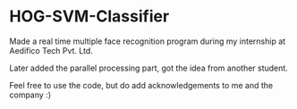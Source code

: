 # HOG-SVM-Classifier
Made a real time multiple face recognition program during my internship at Aedifico Tech Pvt. Ltd.

Later added the parallel processing part, got the idea from another student.

Feel free to use the code, but do add acknowledgements to me and the company :)

